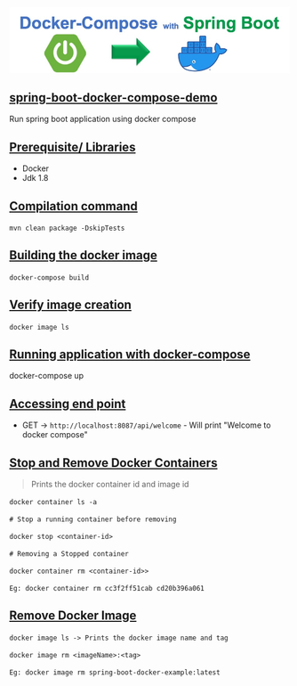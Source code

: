 ![](./img/Docker-Compose-with-Spring-Boot-Example.jpg)

## [spring-boot-docker-compose-demo](#spring-boot-docker-compose-demo)

Run spring boot application using docker compose

## [Prerequisite/ Libraries](#Prerequisite)
* Docker 
* Jdk 1.8

## [Compilation command](#compilation-command)
```mvn clean package -DskipTests```

## [Building the docker image](#build-docker-image)
```docker-compose build```

## [Verify image creation](#verify-image-creation)
```docker image ls```

## [Running application with docker-compose](#running-application-with-docker-compos)
docker-compose up

## [Accessing end point](#acessing-end-point)

- GET -> `http://localhost:8087/api/welcome` - Will print "Welcome to docker compose"

## [Stop and Remove Docker Containers](#removing-docker-container)

> Prints the docker container id and image id

```docker container ls -a```

``# Stop a running container before removing``

```docker stop <container-id>```

``# Removing a Stopped container``

```docker container rm <container-id>>```

`Eg: docker container rm cc3f2ff51cab cd20b396a061`


## [Remove Docker Image](#removing-docker-image)

```docker image ls -> Prints the docker image name and tag```

```docker image rm <imageName>:<tag>```

`Eg: docker image rm spring-boot-docker-example:latest`